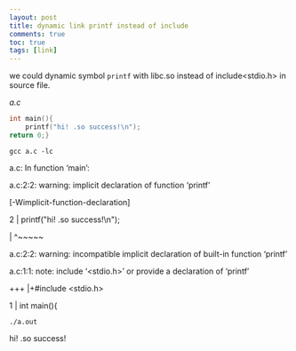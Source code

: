 ```yaml
---
layout: post
title: dynamic link printf instead of include
comments: true
toc: true
tags: [link]
---
```


we could dynamic symbol `printf` with libc.so instead of include<stdio.h> in source file.

*a.c*
```c
int main(){
	printf("hi! .so success!\n");
return 0;}	
```

`gcc a.c -lc`


a.c: In function ‘main’:

a.c:2:2: warning: implicit declaration of function ‘printf’ 

[-Wimplicit-function-declaration]

2 |  printf("hi! .so success!\n");

|  ^~~~~~

a.c:2:2: warning: incompatible implicit declaration of built-in 
function ‘printf’

a.c:1:1: note: include ‘<stdio.h>’ or provide a declaration of ‘printf’

  +++ |+#include <stdio.h>

1 | int main(){

`./a.out`

hi! .so success!


